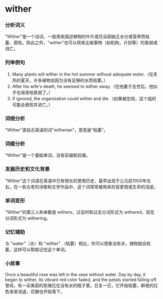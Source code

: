 # wither

### 分析词义

  

"Wither"是一个动词，一般用来描述植物的叶片或花朵因缺乏水分或营养而枯萎、衰败。除此之外，"wither"也可以用来比喻事物（如机构，计划等）的衰弱或消亡。

  

### 列举例句

  

1.  Many plants will wither in the hot summer without adequate water.（在炙热的夏天，许多植物会因为没有足够的水而枯萎。）
2.  After his wife's death, he seemed to wither away.（在他妻子去世后，他似乎也渐渐地衰弱了。）
3.  If ignored, the organization could wither and die.（如果被忽视，这个组织可能会衰败并消亡。）

  

### 词根分析

  

"Wither"源自古英语的词"witherian"，意思是“枯萎”。

  

### 词缀分析

  

"Wither"是一个基础单词，没有前缀和后缀。

  

### 发展历史和文化背景

  

"Wither"这个词语在英语中已有很长的使用历史，最早出现于公元前1000年左右。在一些古老的诗歌和文学作品中，这个词常常被用来形容爱情或生命的消逝。

  

### 单词变形

  

"Wither"的第三人称单数是 withers，过去时和过去分词形式为 withered，现在分词形式为 withering。

  

### 记忆辅助

  

与 "water"（水）和 "wither" （枯萎）相比，你可以想象没有水，植物就会枯萎，这样可以帮助记住这个单词。

  

### 小故事

  

Once a beautiful rose was left in the vase without water. Day by day, it began to wither, its vibrant red color faded, and the petals started falling off.  
曾经，有一朵美丽的玫瑰花在没有水的瓶子里。日复一日，它开始枯萎，鲜艳的红色渐渐消退，花瓣也开始落下。
